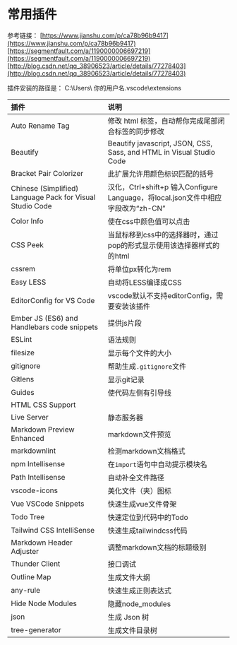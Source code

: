 # 常用插件

参考链接：
[https://www.jianshu.com/p/ca78b96b9417](https://www.jianshu.com/p/ca78b96b9417)
[https://segmentfault.com/a/1190000006697219](https://segmentfault.com/a/1190000006697219)
[http://blog.csdn.net/qq_38906523/article/details/77278403](http://blog.csdn.net/qq_38906523/article/details/77278403)

插件安装的路径是：
C:\Users\ 你的用户名\.vscode\extensions

插件                                                      | 说明
:---------------------------------------------------------|:--------------------------------------------------------------------
Auto Rename Tag                                           | 修改 html 标签，自动帮你完成尾部闭合标签的同步修改
Beautify                                                  | Beautify javascript, JSON, CSS, Sass, and HTML in Visual Studio Code
Bracket Pair Colorizer                                    | 此扩展允许用颜色标识匹配的括号
Chinese (Simplified) Language Pack for Visual Studio Code | 汉化，Ctrl+shift+p 输入Configure Language，将local.json文件中相应字段改为“zh-CN”
Color Info                                                | 使在css中颜色值可以点击
CSS Peek                                                  | 当鼠标移到css中的选择器时，通过pop的形式显示使用该选择器样式的的html
cssrem                                                    | 将单位px转化为rem
Easy LESS                                                 | 自动将LESS编译成CSS
EditorConfig for VS Code                                  | vscode默认不支持editorConfig，需要安装该插件
Ember JS (ES6) and Handlebars code snippets               | 提供js片段
ESLint                                                    | 语法规则
filesize                                                  | 显示每个文件的大小
gitignore                                                 | 帮助生成`.gitignore`文件
Gitlens                                                   | 显示git记录
Guides                                                    | 使代码左侧有引导线
HTML CSS Support                                          |
Live Server                                               | 静态服务器
Markdown Preview Enhanced                                 | markdown文件预览
markdownlint                                              | 检测markdown文档格式
npm Intellisense                                          | 在`import`语句中自动提示模块名
Path Intellisense                                         | 自动补全文件路径
vscode-icons                                              | 美化文件（夹）图标
Vue VSCode Snippets                                       | 快速生成vue文件骨架
Todo Tree                                                 | 快速定位到代码中的Todo
Tailwind CSS IntelliSense                                 | 快速生成tailwindcss代码
Markdown Header Adjuster                                  | 调整markdown文档的标题级别
Thunder Client                                            | 接口调试
Outline Map                                               | 生成文件大纲
any-rule                                                  | 快速生成正则表达式
Hide Node Modules                                         | 隐藏node_modules
json                                                      | 生成 Json 树
tree-generator                                            | 生成文件目录树
